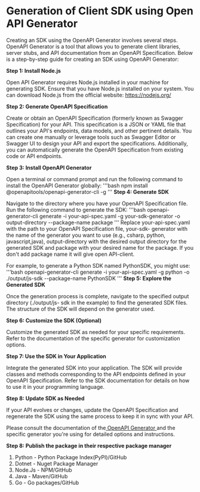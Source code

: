 # Generation of Client SDK using Open API Generator 

Creating an SDK using the OpenAPI Generator involves several steps. OpenAPI Generator is a tool that allows you to generate client libraries, server stubs, and API documentation from an OpenAPI Specification. Below is a step-by-step guide for creating an SDK using OpenAPI Generator: 

**Step 1: Install Node.js** 

Open API Generator requires Node.js installed in your machine for generating SDK. Ensure that you have Node.js installed on your system. You can download Node.js from the official website: [https://nodejs.org/ ](https://nodejs.org/) 

**Step 2: Generate OpenAPI Specification** 

Create or obtain an OpenAPI Specification (formerly known as Swagger Specification) for your API. This specification is a JSON or YAML file that outlines your API's endpoints, data models, and other pertinent details. You can create one manually or leverage tools such as Swagger Editor or Swagger UI to design your API and export the specifications. Additionally, you can automatically generate the OpenAPI Specification from existing code or API endpoints. 

**Step 3: Install OpenAPI Generator** 

Open a terminal or command prompt and run the following command to install the OpenAPI Generator globally: 
'''bash
npm install @openapitools/openapi-generator-cli -g 
'''
**Step 4: Generate SDK** 

Navigate to the directory where you have your OpenAPI Specification file. Run the following command to generate the SDK: 
'''bash
openapi-generator-cli generate -i your-api-spec.yaml -g your-sdk-generator -o output-directory --package-name package 
'''
Replace your-api-spec.yaml with the path to your OpenAPI Specification file, your-sdk- generator with the name of the generator you want to use (e.g., csharp, python, javascript,java), output-directory with the desired output directory for the generated SDK and package with your desired name for the package. If you don't add package name it will give open API-client. 

For example, to generate a Python SDK named PythonSDK, you might use: 
'''bash
openapi-generator-cli generate -i your-api-spec.yaml -g python -o ./output/js-sdk --package-name PythonSDK 
'''
**Step 5: Explore the Generated SDK** 

Once the generation process is complete, navigate to the specified output directory (./output/js- sdk in the example) to find the generated SDK files. The structure of the SDK will depend on the generator used. 

**Step 6: Customize the SDK (Optional)** 

Customize the generated SDK as needed for your specific requirements. Refer to the documentation of the specific generator for customization options. 

**Step 7: Use the SDK in Your Application** 

Integrate the generated SDK into your application. The SDK will provide classes and methods corresponding to the API endpoints defined in your OpenAPI Specification. Refer to the SDK documentation for details on how to use it in your programming language. 

**Step 8: Update SDK as Needed** 

If your API evolves or changes, update the OpenAPI Specification and regenerate the SDK using the same process to keep it in sync with your API. 

Please consult the documentation of the[ OpenAPI Generator ](https://openapi-generator.tech/docs/generators/)and the specific generator you're using for detailed options and instructions.  

**Step 8: Publish the package in their respective package manager** 

1. Python - Python Package Index(PyPI)/GitHub 
1. Dotnet - Nuget Package Manager 
1. Node.Js - NPM/GitHub 
1. Java - Maven/GitHub 
1. Go - Go packages/GitHub  
